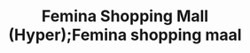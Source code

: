 ---
title: "Femina Shopping Mall (Hyper);Femina shopping maal"
url: /trichy/femina-shopping-mall-hyper-femina-shopping-maal/
shop: mall
---